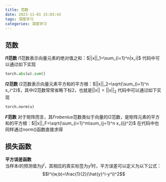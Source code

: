```yaml
---
title: 范数
date: 2023-11-01 15:03:43
tags: 深度学习
categories: 深度学习
---
```

## 范数
**$l1$范数** 
$l1$范数表示向量元素的绝对值之和：$||x||_1=\sum_{i=1}^n|x_i|$
代码中可以通过如下实现

```python
torch.abs(u).sum()
```
**$l2$范数**
$l2$范数表示向量元素平方和的平方根：$||x||_2=\sqrt{\sum_{i=1}^n x_i^2}$，其中$l2$范数常常省略下标2，也就是$||x||=||x||_2$
代码中可以通过如下实现
```python
torch.norm(u)
```
**$F$范数**
对于矩阵而言，其$Frobenius$范数类似于向量的$l2$范数，是矩阵元素的平方和的平方根：$||x||_F=\sqrt{\sum_{i=1}^m\sum_{j=1}^n x_{ij}^2}$
在代码中也同样通过norm()函数直接求得

## 损失函数  
**平方误差函数**  
当样本$i$的预测值为$\hat{y}^i$，其相应的真实标签为$y^i$时，平方误差可以定义为以下公式：  
$$l^i(w,b)=\frac{1}{2}(\hat{y}^i-y^i)^2$$
